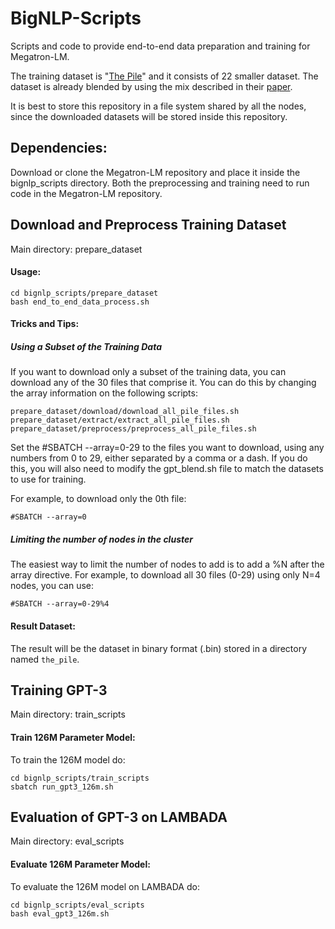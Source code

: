 # BigNLP-Scripts

Scripts and code to provide end-to-end data preparation and training for
Megatron-LM.

The training dataset is "[The Pile](https://pile.eleuther.ai/)" and it consists
of 22 smaller dataset. The dataset is already blended by using the mix
described in their [paper](https://arxiv.org/pdf/2101.00027.pdf).

It is best to store this repository in a file system shared by all the nodes,
since the downloaded datasets will be stored inside this repository.


## Dependencies:
Download or clone the Megatron-LM repository and place it inside the
bignlp_scripts directory. Both the preprocessing and training need to run code
in the Megatron-LM repository.


## Download and Preprocess Training Dataset
Main directory: prepare_dataset


#### Usage:
```
cd bignlp_scripts/prepare_dataset
bash end_to_end_data_process.sh
```

#### Tricks and Tips:
##### Using a Subset of the Training Data
If you want to download only a subset of the training data, you can download
any of the 30 files that comprise it. You can do this by changing the array
information on the following scripts:
```
prepare_dataset/download/download_all_pile_files.sh
prepare_dataset/extract/extract_all_pile_files.sh
prepare_dataset/preprocess/preprocess_all_pile_files.sh
```
Set the #SBATCH --array=0-29 to the files you want to download, using any
numbers from 0 to 29, either separated by a comma or a dash.
If you do this, you will also need to modify the gpt_blend.sh file to match the
datasets to use for training.

For example, to download only the 0th file:
```
#SBATCH --array=0
```


##### Limiting the number of nodes in the cluster
The easiest way to limit the number of nodes to add is to add a %N after the
array directive. For example, to download all 30 files (0-29) using only N=4
nodes, you can use:
```
#SBATCH --array=0-29%4
```


#### Result Dataset:
The result will be the dataset in binary format (.bin) stored in a directory
named `the_pile`.



## Training GPT-3
Main directory: train_scripts

#### Train 126M Parameter Model:
To train the 126M model do:
```
cd bignlp_scripts/train_scripts
sbatch run_gpt3_126m.sh
```


## Evaluation of GPT-3 on LAMBADA
Main directory: eval_scripts

#### Evaluate 126M Parameter Model:
To evaluate the 126M model on LAMBADA do:
```
cd bignlp_scripts/eval_scripts
bash eval_gpt3_126m.sh
```


